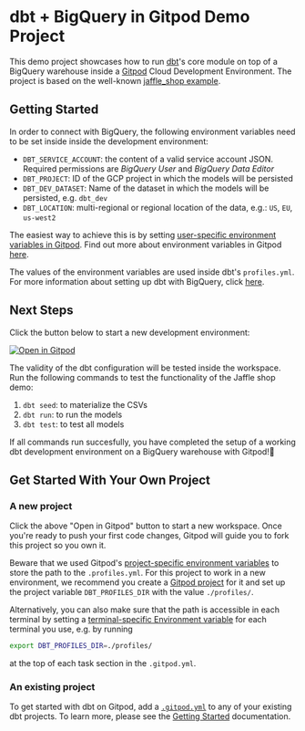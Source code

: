 # dbt + BigQuery in Gitpod Demo Project

This demo project showcases how to run [dbt](https://www.getdbt.com/)'s core module on top of a BigQuery warehouse inside a [Gitpod](https://www.gitpod.io/) Cloud Development Environment. The project is based on the well-known [jaffle_shop example](https://github.com/dbt-labs/jaffle_shop/).

## Getting Started

In order to connect with BigQuery, the following environment variables need to be set inside inside the development environment:

- `DBT_SERVICE_ACCOUNT`: the content of a valid service account JSON. Required permissions are _BigQuery User_ and _BigQuery Data Editor_
- `DBT_PROJECT`: ID of the GCP project in which the models will be persisted
- `DBT_DEV_DATASET`: Name of the dataset in which the models will be persisted, e.g. `dbt_dev`
- `DBT_LOCATION`: multi-regional or regional location of the data, e.g.: `US`, `EU`, `us-west2`

The easiest way to achieve this is by setting [user-specific environment variables in Gitpod](https://gitpod.io/user/variables). Find out more about environment variables in Gitpod [here](https://www.gitpod.io/docs/configure/projects/environment-variables).

The values of the environment variables are used inside dbt's `profiles.yml`. For more information about setting up dbt with BigQuery, click [here](https://docs.getdbt.com/reference/warehouse-setups/bigquery-setup).

## Next Steps

Click the button below to start a new development environment:

[![Open in Gitpod](https://gitpod.io/button/open-in-gitpod.svg)](https://gitpod.io/#https://github.com/gitpod-samples/template-dbt-bigquery)

The validity of the dbt configuration will be tested inside the workspace. Run the following commands to test the functionality of the Jaffle shop demo:

1. `dbt seed`: to materialize the CSVs
2. `dbt run`: to run the models
3. `dbt test`: to test all models

If all commands run succesfully, you have completed the setup of a working dbt development environment on a BigQuery warehouse with Gitpod!🎉

## Get Started With Your Own Project

### A new project

Click the above "Open in Gitpod" button to start a new workspace. Once you're ready to push your first code changes, Gitpod will guide you to fork this project so you own it.

Beware that we used Gitpod's [project-specific environment variables](https://www.gitpod.io/docs/configure/projects/environment-variables#project-specific-environment-variables) to store the path to the `.profiles.yml`. For this project to work in a new environment, we recommend you create a [Gitpod project](https://www.gitpod.io/docs/configure/projects) for it and set up the project variable `DBT_PROFILES_DIR` with the value `./profiles/`.

Alternatively, you can also make sure that the path is accessible in each terminal by setting a [terminal-specific Environment variable](https://www.gitpod.io/docs/configure/projects/environment-variables#task-terminal-specific-environment-variables) for each terminal you use, e.g. by running
```bash
export DBT_PROFILES_DIR=./profiles/
```
at the top of each task section in the `.gitpod.yml`.

### An existing project

To get started with dbt on Gitpod, add a [`.gitpod.yml`](./.gitpod.yml) to any of your existing dbt projects. To learn more, please see the [Getting Started](https://www.gitpod.io/docs/getting-started) documentation.
